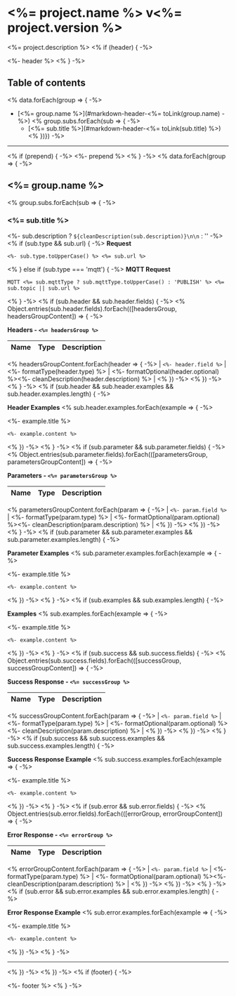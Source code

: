 # <%= project.name %> v<%= project.version %>

<%= project.description %>
<% if (header) { -%>

<%- header %>
<% } -%>

## Table of contents

<% data.forEach(group => { -%>
* [<%= group.name %>](#markdown-header-<%= toLink(group.name) -%>)
<% group.subs.forEach(sub => { -%>
    * [<%= sub.title %>](#markdown-header-<%= toLink(sub.title) %>)
<% })}) -%>

---

<% if (prepend) { -%>
<%- prepend %>
<% } -%>
<% data.forEach(group => { -%>

## <%= group.name %>
<% group.subs.forEach(sub => { -%>

### <%= sub.title %>

<%- sub.description ? `${cleanDescription(sub.description)}\n\n` : '' -%>
<% if (sub.type && sub.url) { -%>
**Request**

```
<%- sub.type.toUpperCase() %> <%= sub.url %>
```
<% } else if (sub.type === 'mqtt') { -%>
**MQTT Request**

```
MQTT <%= sub.mqttType ? sub.mqttType.toUpperCase() : 'PUBLISH' %> <%= sub.topic || sub.url %>
```
<% } -%>
<% if (sub.header && sub.header.fields) { -%>
<% Object.entries(sub.header.fields).forEach(([headersGroup, headersGroupContent]) => { -%>

**Headers - `<%= headersGroup %>`**

| Name | Type | Description |
| ---- | ---- | ----------- |
<% headersGroupContent.forEach(header => { -%>
| `<%- header.field %>` | <%- formatType(header.type) %> | <%- formatOptional(header.optional) %><%- cleanDescription(header.description) %> |
<% }) -%>
<% }) -%>
<% } -%>
<% if (sub.header && sub.header.examples && sub.header.examples.length) { -%>

**Header Examples**
<% sub.header.examples.forEach(example => { -%>

<%- example.title %>

```<%- example.type %>
<%- example.content %>
```
<% }) -%>
<% } -%>
<% if (sub.parameter && sub.parameter.fields) { -%>
<% Object.entries(sub.parameter.fields).forEach(([parametersGroup, parametersGroupContent]) => { -%>

**Parameters - `<%= parametersGroup %>`**

| Name | Type | Description |
| ---- | ---- | ----------- |
<% parametersGroupContent.forEach(param => { -%>
| `<%- param.field %>` | <%- formatType(param.type) %> | <%- formatOptional(param.optional) %><%- cleanDescription(param.description) %> |
<% }) -%>
<% }) -%>
<% } -%>
<% if (sub.parameter && sub.parameter.examples && sub.parameter.examples.length) { -%>

**Parameter Examples**
<% sub.parameter.examples.forEach(example => { -%>

<%- example.title %>

```<%- example.type %>
<%- example.content %>
```
<% }) -%>
<% } -%>
<% if (sub.examples && sub.examples.length) { -%>

**Examples**
<% sub.examples.forEach(example => { -%>

<%- example.title %>

```<%- example.type %>
<%- example.content %>
```
<% }) -%>
<% } -%>
<% if (sub.success && sub.success.fields) { -%>
<% Object.entries(sub.success.fields).forEach(([successGroup, successGroupContent]) => { -%>

**Success Response - `<%= successGroup %>`**

| Name | Type | Description |
| ---- | ---- | ----------- |
<% successGroupContent.forEach(param => { -%>
| `<%- param.field %>` | <%- formatType(param.type) %> | <%- formatOptional(param.optional) %><%- cleanDescription(param.description) %> |
<% }) -%>
<% }) -%>
<% } -%>
<% if (sub.success && sub.success.examples && sub.success.examples.length) { -%>

**Success Response Example**
<% sub.success.examples.forEach(example => { -%>

<%- example.title %>

```<%- example.type %>
<%- example.content %>
```
<% }) -%>
<% } -%>
<% if (sub.error && sub.error.fields) { -%>
<% Object.entries(sub.error.fields).forEach(([errorGroup, errorGroupContent]) => { -%>

**Error Response - `<%= errorGroup %>`**

| Name | Type | Description |
| ---- | ---- | ----------- |
<% errorGroupContent.forEach(param => { -%>
| `<%- param.field %>` | <%- formatType(param.type) %> | <%- formatOptional(param.optional) %><%- cleanDescription(param.description) %> |
<% }) -%>
<% }) -%>
<% } -%>
<% if (sub.error && sub.error.examples && sub.error.examples.length) { -%>

**Error Response Example**
<% sub.error.examples.forEach(example => { -%>

<%- example.title %>

```<%- example.type %>
<%- example.content %>
```
<% }) -%>
<% } -%>

---
<% }) -%>
<% }) -%>
<% if (footer) { -%>

<%- footer %>
<% } -%>